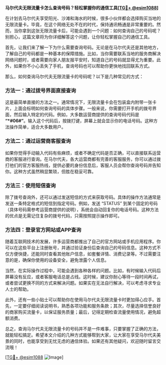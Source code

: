 **马尔代夫无限流量卡怎么查询号码？轻松掌握你的通信工具[[TG💪+ @esim1088](https://t.me/s/esim1088)]**

在计划去马尔代夫享受阳光、沙滩和海水的时候，很多小伙伴都会选择购买当地的无限流量卡。毕竟，在这个网络无处不在的时代，保持通讯畅通是非常重要的。然而，当你拿到这张无限流量卡后，可能会遇到一个问题：如何查询自己的号码呢？别担心，这篇文章将为你详细解答这个问题，让你轻松掌握自己的通信工具。

首先，让我们来了解一下为什么需要查询号码。无论是在马尔代夫还是其他地方，了解自己的号码都是一种基本的保障措施。比如，当你需要联系当地的服务商解决网络问题时，或者需要向家人朋友报平安时，知道自己的号码就显得尤为重要。此外，如果你不小心丢失了手机，查询号码也可以帮助你更快地找回联系方式。

那么，如何查询马尔代夫无限流量卡的号码呢？以下是几种常见的方式：

### 方法一：通过拨号界面直接查询

这是最简单直接的方法之一。通常情况下，无限流量卡会在包装盒内附带一张卡片，上面会标明如何查询号码的具体步骤。一般来说，你需要打开手机的拨号界面，然后输入特定的代码。例如，大多数运营商提供的查询号码代码是 **“*#06#”**。输入这个代码后，按拨打键，屏幕上就会显示你的电话号码。这种方法操作简单，适合大多数用户。

### 方法二：通过运营商客服查询

如果你觉得手动输入代码有些麻烦，或者不确定代码是否正确，可以直接联系运营商的客服进行查询。在马尔代夫，各大运营商都有完善的客服服务，你可以通过拨打他们的官方客服热线，提供必要的身份信息后，客服人员会帮你查询号码并告知你。这种方式虽然稍显繁琐，但胜在稳妥可靠。

### 方法三：使用短信查询

除了拨号查询外，还可以通过发送短信的方式来获取号码。具体的操作方法通常是发送一条特定格式的短信到指定号码。例如，发送 “STATUS” 到某个固定的号码（具体号码需参考运营商提供的说明），系统会自动回复你的电话号码。这种方法的优点是无需记住复杂的拨号代码，只需按照提示操作即可。

### 方法四：登录官方网站或APP查询

随着互联网技术的发展，许多运营商都推出了自己的官方网站或手机应用程序。你可以在这些平台上注册账号，并通过验证身份后查询自己的号码信息。这种方式不仅方便快捷，还能同时查看其他账户信息，如套餐详情、消费记录等。不过需要注意的是，确保你使用的设备安全，避免泄露个人信息。

当然，在实际操作过程中，可能会遇到各种各样的问题。比如，有时候输入代码后屏幕没有反应，或者客服电话总是占线。这时候，建议你耐心等待一段时间再试，或者尝试更换不同的方式来解决问题。如果实在无法自行解决，可以考虑寻求专业人士的帮助。

此外，还有一些小贴士可以帮助你在使用马尔代夫无限流量卡时更加得心应手。首先，一定要仔细阅读说明书，熟悉各项功能和服务条款；其次，尽量选择信誉良好的商家购买流量卡，以保证服务质量；最后，记得定期检查流量使用情况，避免超额消费。

总之，查询马尔代夫无限流量卡的号码并不是一件难事，只要掌握了正确的方法，就能轻松搞定。希望本文介绍的几种方式能够帮到大家，让大家在享受马尔代夫美景的同时，也能享受到无忧无虑的通信体验。如果还有其他疑问，欢迎随时留言交流哦！

[[TG💪+ @esim1088](https://t.me/s/esim1088) ![Image](https://i.postimg.cc/4NQfJmqS/Snipaste-2025-05-13-00-14-12.png)]